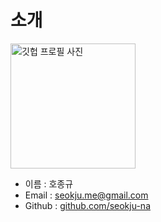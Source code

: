 ﻿# 소개


<img alt="깃헙 프로필 사진" src="https://github.com/these9907/Resume/tree/master/images/me.jpg" width="200">


* 이름 : 호종규
* Email : seokju.me@gmail.com
* Github : [github.com/seokju-na](https://github.com/seokju-na)
